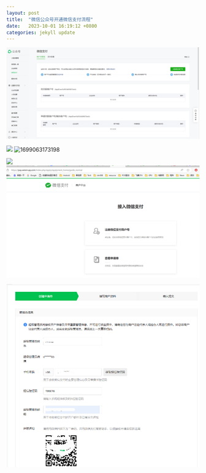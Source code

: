 ```yaml
---
layout: post
title:  "微信公众号开通微信支付流程"
date:   2023-10-01 16:19:12 +0800
categories: jekyll update
---
```

![1699063118692](image/公众号开通微信支付/1699063118692.png)

![](file:///C:/Users/zheng/AppData/Local/Temp/SNAGHTML568066c.PNG)
![1699063173198]()

![](http://redmine.hihzs.com:8080/attachments/download/744/clipboard-202311040959-ekkwo.png)
![1699063261333](image/公众号开通微信支付/1699063261333.png)



![1699064440842](image/公众号开通微信支付/1699064440842.png)
